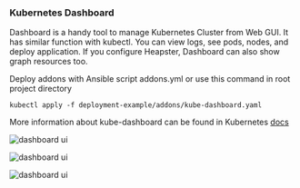 ### Kubernetes Dashboard

Dashboard is a handy tool to manage Kubernetes Cluster from Web GUI. It has similar function with kubectl. You can view logs, see pods, nodes, and deploy application.
If you configure Heapster, Dashboard can also show graph resources too.

Deploy addons with Ansible script addons.yml or use this command in root project directory

```
kubectl apply -f deployment-example/addons/kube-dashboard.yaml
```

More information about kube-dashboard can be found in Kubernetes [docs](https://kubernetes.io/docs/tasks/access-application-cluster/web-ui-dashboard/)

![dashboard ui](https://kubernetes.io/images/docs/ui-dashboard-node.png)

![dashboard ui](https://kubernetes.io/images/docs/ui-dashboard-workloadview.png)

![dashboard ui](https://kubernetes.io/images/docs/ui-dashboard-logs-view.png)